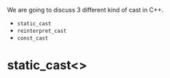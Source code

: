 We are going to discuss 3 different kind of cast in C++.

- `static_cast`
- `reinterpret_cast`
- `const_cast`

# static_cast<>

